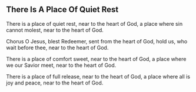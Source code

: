 ## There Is A Place Of Quiet Rest

There is a place of quiet rest,
near to the heart of God,
a place where sin cannot molest,
near to the heart of God.

Chorus
O Jesus, blest Redeemer,
sent from the heart of God,
hold us, who wait before thee,
near to the heart of God.

There is a place of comfort sweet,
near to the heart of God,
a place where we our Savior meet,
near to the heart of God.

There is a place of full release,
near to the heart of God,
a place where all is joy and peace,
near to the heart of God.